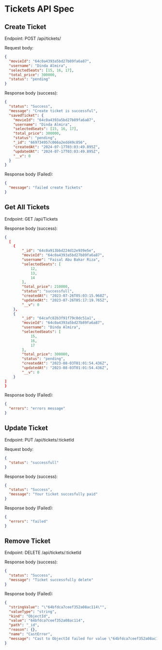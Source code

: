 # Tickets API Spec

## Create Ticket

Endpoint: POST /api/tickets/

Request body:

```json
{
  "movieId": "64c0a4393a5bd27b89fa6a87",
  "username": "Dinda Almira",
  "selectedSeats": [15, 16, 17],
  "total_price": 300000,
  "status": "pending"
}
```

Response body (success):

```json
{
  "status": "Success",
  "message": "Create ticket is successful",
  "savedTicket": {
    "movieId": "64c0a4393a5bd27b89fa6a87",
    "username": "Dinda Almira",
    "selectedSeats": [15, 16, 17],
    "total_price": 300000,
    "status": "pending",
    "_id": "669734957c066a2edd49c856",
    "createdAt": "2024-07-17T03:03:49.895Z",
    "updatedAt": "2024-07-17T03:03:49.895Z",
    "__v": 0
  }
}
```

Response body (Failed):

```json
{
  "message": "failed create Tickets"
}
```

## Get All Tickets

Endpoint: GET /api/Tickets

Response body (success):

```json
{
  [
    {
        "_id": "64c0a913bbd224d12e939e5e",
        "movieId": "64c0a4393a5bd27b89fa6a87",
        "username": "Faisal Abu Bakar Riza",
        "selectedSeats": [
            12,
            13,
            14
        ],
        "total_price": 210000,
        "status": "successfull",
        "createdAt": "2023-07-26T05:03:15.968Z",
        "updatedAt": "2023-07-26T05:17:19.765Z",
        "__v": 0
    },
    {
        "_id": "64cafc82b3f91f79c0dc51a1",
        "movieId": "64c0a4393a5bd27b89fa6a87",
        "username": "Dinda Almira",
        "selectedSeats": [
            15,
            16,
            17
        ],
        "total_price": 300000,
        "status": "pending",
        "createdAt": "2023-08-03T01:01:54.436Z",
        "updatedAt": "2023-08-03T01:01:54.436Z",
        "__v": 0
    }
]
}
```

Response body (Failed):

```json
{
  "errors": "errors message"
}
```

## Update Ticket

Endpoint: PUT /api/tickets/:ticketId

Request body:

```json
{
  "status": "successfull"
}
```

Response body (success):

```json
{
  "status": "Success",
  "message": "Your ticket succesfully paid"
}
```

Response body (Failed):

```json
{
  "errors": "failed"
}
```

## Remove Ticket

Endpoint: DELETE /api/tickets/:ticketId

Response body (success):

```json
{
  "status": "Success",
  "message": "Ticket successfully delete"
}
```

Response body (Failed):

```json
{
  "stringValue": "\"64bfdca7ceef352a08ac114\"",
  "valueType": "string",
  "kind": "ObjectId",
  "value": "64bfdca7ceef352a08ac114",
  "path": "_id",
  "reason": {},
  "name": "CastError",
  "message": "Cast to ObjectId failed for value \"64bfdca7ceef352a08ac114\" (type string) at path \"_id\" for model \"Ticket\""
}
```
